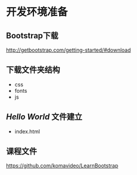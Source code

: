 开发环境准备
==========

## Bootstrap下载

http://getbootstrap.com/getting-started/#download

## 下载文件夹结构

* css
* fonts
* js

## *Hello World* 文件建立

* index.html

## 课程文件

https://github.com/komavideo/LearnBootstrap